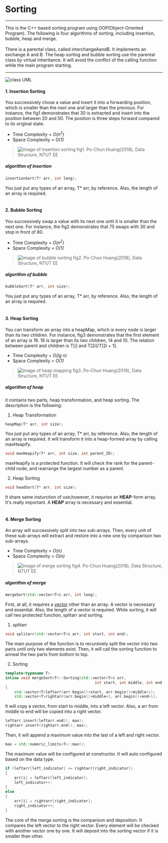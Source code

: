 # Sorting
----
This is the C++ based sorting program using OOP(Object-Oriented Program). The following is four algorithms of sorting, including insertion, bubble, heap and merge.<br><br>
There is a parental class, called interchangeAandB. It implements an exchange A and B. The heap sorting and bubble sorting use the parental class by virtual inheritance. It will avoid the conflict of the calling function while the main program starting.

----

![class UML](Sorting.png)

#### 1. Insertion Sorting
You successively chose a value and insert it into a forwarding position, which is smaller than the next one and larger than the previous. For instance, the fig1 demonstrates that 30 is extracted and insert into the position between 20 and 50. The position is three steps forward compared to its original state.
* Time Complexity =  *O(n<sup>2</sup>)*
* Space Complexity = *O(1)*
>![image of insertion sorting](insertionSlide.jpg)
>fig1. Po-Chun Huang(2018), Data Structure, NTUT EE
##### algorithm of insertion
```C++ line-numbers
insertionSort(T* arr, int leng);
```
You just put any types of an array, T* arr, by reference. Also, the length of an array is required.
<br><br>


#### 2. Bubble Sorting
You successively swap a value with its next one until it is smaller than the next one. For instance, the fig2 demonstrates that 75 swaps with 30 and stop in front of 80.
* Time Complexity =  *O(n<sup>2</sup>)*
* Space Complexity = *O(1)*
>![image of bubble sorting](bubbleSorting.jpg)
>fig2. Po-Chun Huang(2018), Data Structure, NTUT EE
##### algorithm of bubble
```C++ line-numbers
bubbleSort(T* arr, int size);
```
You just put any types of an array, T* arr, by reference. Also, the length of an array is required.
<br><br>


#### 3. Heap Sorting
You can transform an array into a heapMap, which is every node is larger than its two children. For instance, fig3 demonstrates that the first element of an array is 16. 16 is larger than its two children, 14 and 10. The relation between parent and children is T[i] and T[2i]/T[2i + 1].
* Time Complexity =  *O(lg n)*
* Space Complexity = *O(1)*
>![image of heap mapping](heapMapping.jpg)
>fig3. Po-Chun Huang(2018), Data Structure, NTUT EE
##### algorithm of heap
it contains two parts, heap transformation, and heap sorting. The description is the following:
1. Heap Transformation
```C++ line-numbers
heapMap(T* arr, int size);
```
You just put any types of an array, T* arr, by reference. Also, the length of an array is required. It will transform it into a heap-formed array by calling maxHeapify.
```C++ line-numbers
void maxHeapify(T* arr, int size, int parent_ID);
```
maxHeapify is a protected function. It will check the rank for the parent-child node, and rearrange the largest number as a parent.

2. Heap Sorting
```C++ line-numbers
void headSort(T* arr, int size);
```
It share same insturction of use;however, it requries an <b>HEAP</b>-form array. It's really important. A <b>HEAP</b> array is necessary and essential.
<br><br>


#### 4. Merge Sorting 
An array will successively split into two sub-arrays. Then, every unit of these sub-arrays will extract and restore into a new one by comparison two sub-arrays.
* Time Complexity =  *O(n)*
* Space Complexity = *O(n)*
>![image of merge sorting](mergeSorting.jpg)
>fig4. Po-Chun Huang(2018), Data Structure, NTUT EE
##### algorithm of merge
```C++ line-numbers
mergeSort(std::vector<T>& arr, int leng);
```
First, at all, it requires a [vector](https://en.wikipedia.org/wiki/Sequence_container_(C%2B%2B)) other than an array. A vector is necessary and essential. Also, the length of a vector is required. While sorting, it will call two protected function, splitarr and sorting.

1. splitarr
```C++ line-numbers
void splitarr(std::vector<T>& arr, int start, int end);
```
The main purpose of the function is to recursively split the vector into two parts until only two elements exist. Then, it will call the sorting function to anneal the two parts from bottom to top.

2. Sorting
```C++ line-numbers
template<typename T>
inline void mergeSort<T>::Sorting(std::vector<T>& arr, 
                                        int start, int middle, int end)
{
    std::vector<T>leftarr(arr.begin()+start, arr.begin()+middle+1);
    std::vector<T>rightarr(arr.begin()+middle+1, arr.begin()+end+1);
```
It will copy a vector, from start to middle, into a left vector. Also, a arr from middle to end will be copied into a right vector.
```C++ line-numbers
leftarr.insert(leftarr.end(), max);
rightarr.insert(rightarr.end(), max);
```
Then, it will append a maximum value into the last of a left and right vector.
```C++ line-numbers
max = std::numeric_limits<T>::max();
```
The maximum value will be configured at constructor. It will auto configured based on the data type.
```C++ line-numbers
if (leftarr[left_indicator] <= rightarr[right_indicator])
{
    arr[i] = leftarr[left_indicator];
    left_indicator++;
}
else
{
    arr[i] = rightarr[right_indicator];
    right_indicator++;
}
```
The core of the merge sorting is the comparison and deposition. It compares the left vector to the right vector. Every element will be checked with another vector one by one. It will deposit into the sorting vector if it is smaller than other.
<br><br>